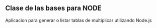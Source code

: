 
## Clase de las bases para NODE

Aplicacion para generar o listar tablas de multiplicar utilizando Node.js

